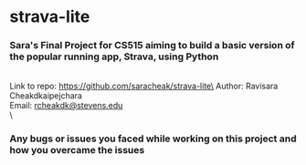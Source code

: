 # strava-lite
### Sara's Final Project for CS515 aiming to build a basic version of the popular running app, Strava, using Python
\
Link to repo: https://github.com/saracheak/strava-lite\
Author: Ravisara Cheakdkaipejchara\
Email: rcheakdk@stevens.edu\
\
### Any bugs or issues you faced while working on this project and how you overcame the issues
